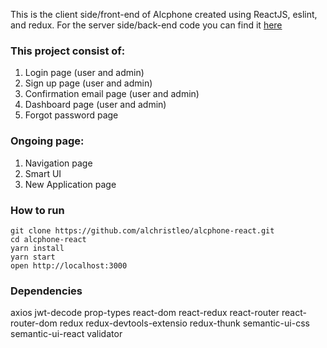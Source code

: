 This is the client side/front-end of Alcphone created using ReactJS, eslint, and redux. For the server side/back-end code you can find it [here](https://github.com/alchristleo/alcphone-api)

### This project consist of:
1. Login page (user and admin)
2. Sign up page (user and admin)
3. Confirmation email page (user and admin)
4. Dashboard page (user and admin)
5. Forgot password page

### Ongoing page:
1. Navigation page
2. Smart UI
3. New Application page

### How to run
```
git clone https://github.com/alchristleo/alcphone-react.git
cd alcphone-react
yarn install
yarn start
open http://localhost:3000
```

### Dependencies
axios
jwt-decode
prop-types
react-dom
react-redux
react-router
react-router-dom
redux
redux-devtools-extensio
redux-thunk
semantic-ui-css
semantic-ui-react
validator
